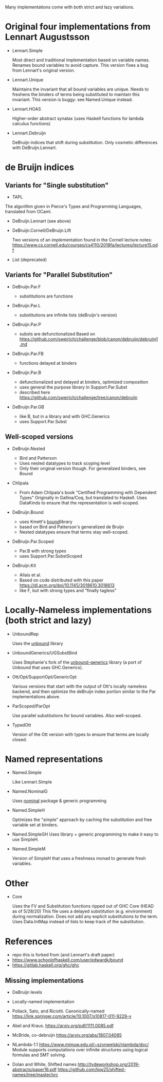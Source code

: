 Many implementations come with both strict and lazy variations.


# Original four implementations from Lennart Augustsson

- Lennart.Simple

  Most direct and traditional implementation based on variable names.
  Renames bound variables to avoid capture.
  This version fixes a bug from Lennart's original version.

- Lennart.Unique

  Maintains the invariant that all bound variables are unique. Needs to 
  freshens the binders of terms being substituted to maintain this invariant.
  This version is buggy: see Named.Unique instead.
  
- Lennart.HOAS

  Higher-order abstract synatax (uses Haskell functions for lambda calculus
  functions)

- Lennart.Debruijn

  DeBruijn indices that shift during substitution. Only cosmetic differences with DeBruijn.Lennart.

# de Bruijn indices

##  Variants for "Single substitution"

+ TAPL

The algorithm given in Pierce's Types and Programming Languages, translated from OCaml.

+ DeBruijn.Lennart  (see above)

+ DeBruijn.Cornell/DeBruijn.Lift

  Two versions of an implementation found in the Cornell lecture notes:
  https://www.cs.cornell.edu/courses/cs4110/2018fa/lectures/lecture15.pdf 

+ List (deprecated)

## Variants for "Parallel Substitution"

+ DeBruijn.Par.F
  - substitutions are functions 
+ DeBruijn.Par.L
  - substitutions are infinite lists  (deBruijn's version)
+ DeBruijn.Par.P
  - substs are defunctionalized
    Based on https://github.com/sweirich/challenge/blob/canon/debruijn/debruijn1.md
+ DeBruijn.Par.FB
  - functions delayed at binders
+ DeBruijn.Par.B
  - defunctionalized and delayed at binders, optimized composition
  - uses general the purpose library in Support.Par.Subst
  - described here
    https://github.com/sweirich/challenge/tree/canon/debruijn

+ DeBruijn.Par.GB 
  - like B, but in a library and with GHC.Generics
  - uses Support.Par.Subst

## Well-scoped versions

+ DeBruijn.Nested
  - Bird and Patterson
  - Uses nested datatypes to track scoping level 
  - Only their original version though. For generalized binders, see Bound

+ Chlipala
  - From Adam Chlipala's book "Certified Programming with Dependent Types"
  Originally in Gallina/Coq, but translated to Haskell. 
  Uses DataKinds to ensure that the representation is well-scoped.

+ DeBruijn.Bound
  - uses Kmett's [bound](https://hackage.haskell.org/package/bound)library 
  - based on Bird and Patterson's generalized de Bruijn
  - Nested datatypes ensure that terms stay well-scoped.

+ DeBruijn.Par.Scoped
  - Par.B with strong types
  - uses Support.Par.SubstScoped

+ DeBruijn.Kit
  - Allais et al.
  - Based on code distributed with this paper
    https://dl.acm.org/doi/10.1145/3018610.3018613
  - like F, but with strong types and "finally tagless"


# Locally-Nameless implementations (both strict and lazy)

+ UnboundRep

  Uses the [unbound](https://hackage.haskell.org/package/unbound) library
  
+ UnboundGenerics/UGSubstBind

  Uses Stephanie's fork of the [unbound-generics](https://github.com/sweirich/unbound-generics) library (a port of Unbound that uses GHC.Generics). 

+ Ott/Opt/SupportOpt/GenericOpt

  Various versions that start with the output of Ott's locally nameless backend, and then 
  optimize the deBruijn index portion similar to the Par implementations above.

+ ParScoped/ParOpt

  Use parallel substitutions for bound variables. Also well-scoped.

+ TypedOtt

  Version of the Ott version with types to ensure that terms are locally closed.

# Named representations

- Named.Simple

  Like Lennart.Simple

- Named.NominalG 

  Uses [nominal](https://hackage.haskell.org/package/nominal) package & generic programming

- Named.SimpleH

  Optimizes the "simple" approach by caching the substitution and free variable set at binders. 

- Named.SimpleGH
  Uses library + generic programming to make it easy to use SimpleH.

- Named.SimpleM

  Version of SimpleH that uses a freshness monad to generate fresh variables.


# Other

- Core

  Uses the FV and Substitution functions ripped out of GHC Core (HEAD as of 5/28/20)
  This file uses a delayed substitution (e.g. environment) during normalization. 
  Does not add any explicit substitutions to the term.
  Uses Data.IntMap instead of lists to keep track of the substitution. 

# References

- repo this is forked from (and Lennart's draft paper)
- https://www.schoolofhaskell.com/user/edwardk/bound
- https://gitlab.haskell.org/ghc/ghc

## Missing implementations

- DeBruijn levels

- Locally-named implementation

- Pollack, Sato, and Riciotti. Canonically-named 
https://link.springer.com/article/10.1007/s10817-011-9229-y

- Abel and Kraus.
https://arxiv.org/pdf/1111.0085.pdf

- McBride, co-debruijn
https://arxiv.org/abs/1807.04085

- NLambda-1.1
https://www.mimuw.edu.pl/~szynwelski/nlambda/doc/
Module supports computations over infinite structures using logical formulas and SMT solving.

- Dolan and White, Shifted names
http://tydeworkshop.org/2019-abstracts/paper16.pdf
https://github.com/lpw25/shifted-names/tree/master/src